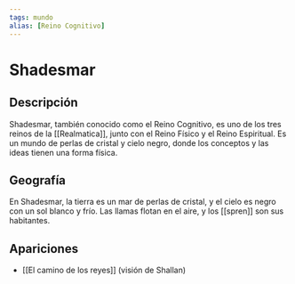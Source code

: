```yaml
---
tags: mundo
alias: [Reino Cognitivo]
---
```


# Shadesmar

## Descripción
Shadesmar, también conocido como el Reino Cognitivo, es uno de los tres reinos de la [[Realmatica]], junto con el Reino Físico y el Reino Espiritual. Es un mundo de perlas de cristal y cielo negro, donde los conceptos y las ideas tienen una forma física.

## Geografía
En Shadesmar, la tierra es un mar de perlas de cristal, y el cielo es negro con un sol blanco y frío. Las llamas flotan en el aire, y los [[spren]] son sus habitantes.

## Apariciones
* [[El camino de los reyes]] (visión de Shallan)
